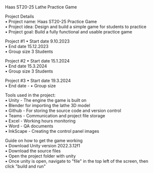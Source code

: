 Haas ST20-25 Lathe Practice Game    

Project Details    
• Project name:       Haas ST20-25 Practice Game   
• Project idea:       Design and build a simple game for students to practice     
• Project goal:       Build a fully functional and usable practice game 

Project #1
• Start date          9.10.2023    
• End date            15.12.2023    
• Group size          3 Students    

Project #2
• Start date          15.1.2024    
• End date            15.3.2024   
• Group size          3 Students   

Project #3
• Start date          19.3.2024   
• End date            -
• Group size          

Tools used in the project:    
• Unity - The engine the game is built on    
• Blender for importing the lathe 3D model    
• Github - For storing the source code and version control    
• Teams - Communication and project file storage    
• Excel - Working hours monitoring    
• Word - QA documents    
• InkScape - Creating the control panel images

Guide on how to get the game working   
• Download Unity version 2022.3.12f1     
• Download the source files   
• Open the project folder with unity    
• Once unity is open, navigate to "file" in the top left of the screen, then click "build and run"
